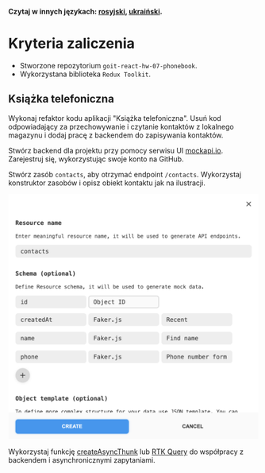 **Czytaj w innych językach: [rosyjski](README.md), [ukraiński](README.ua.md).**

# Kryteria zaliczenia

- Stworzone repozytorium `goit-react-hw-07-phonebook`.
- Wykorzystana biblioteka `Redux Toolkit`.

## Książka telefoniczna

Wykonaj refaktor kodu aplikacji "Książka telefoniczna". Usuń kod odpowiadający za przechowywanie i czytanie kontaktów z lokalnego magazynu i dodaj pracę z backendem do zapisywania kontaktów.

Stwórz backend dla projektu przy pomocy serwisu UI 
[mockapi.io](https://mockapi.io). Zarejestruj się, wykorzystując swoje konto na GitHub.

Stwórz zasób `contacts`, aby otrzymać endpoint `/contacts`. Wykorzystaj konstruktor zasobów i opisz obiekt kontaktu jak na ilustracji.

<img src="./resource.png" alt="Contact schema" with="400" />

Wykorzystaj funkcję
[createAsyncThunk](https://redux-toolkit.js.org/api/createAsyncThunk) lub
[RTK Query](https://redux-toolkit.js.org/rtk-query/overview) do współpracy z backendem i asynchronicznymi zapytaniami.
